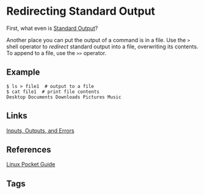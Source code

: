 # Redirecting Standard Output

First, what even is [Standard Output](../202305212216/README.md)?

Another place you can put the output of a command is in a file. Use the `>` shell operator to *redirect* standard output into a file, overwriting its contents. To append to a file, use the `>>` operator.  

## Example
```
$ ls > file1  # output to a file
$ cat file1  # print file contents  
Desktop Documents Downloads Pictures Music  
```

## Links
[Inputs, Outputs, and Errors](../202305212246/README.md)  

## References
[Linux Pocket Guide](https://linuxpocketguide.com/)  

## Tags

